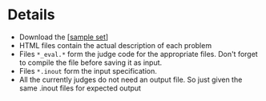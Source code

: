 # Details #
  * Download the [[sample set](http://hackzor.googlecode.com/files/TestRun.zip)]
  * HTML files contain the actual description of each problem
  * Files `*_eval.*` form the judge code for the appropriate files. Don't forget to compile the file before saving it as input.
  * Files `*.inout` form the input specification.
  * All the currently judges do not need an output file. So just given the same .inout files for expected output